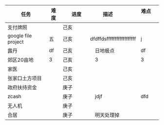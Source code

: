 |任务|难度|　进度　　|描述          |难点        |
---|---|---|---|---------------
|支付牌照||己亥 || |  
|google file project |五| 己亥　　| dfdffdsffffffffffffffffff |j|
|露丹|df| 己亥|　日地极点　| df |
|郊区20亩地|3|己亥 |　3　| 3 |
|家医| | 己亥| 　　|   |
|张家口土方项目| | 己亥|　 　|   |
|政府扶持资金| | 庚子 |　　|  |
|zcash| |庚子 |　jdjf　| dfd |
|无人机| |庚子 |　　|  |
|合居| |庚子 |　明天处理掉　|  |
